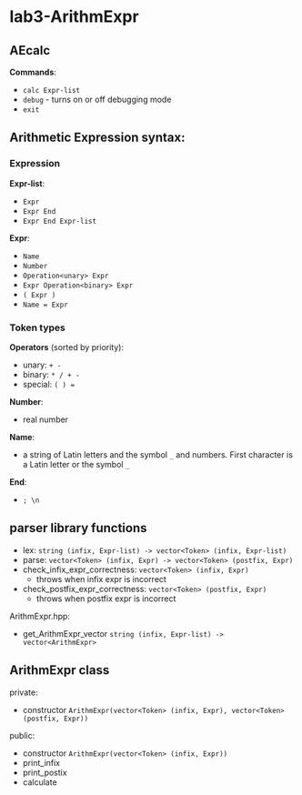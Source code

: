 # lab3-ArithmExpr

## AEcalc

**Commands**:
- `calc Expr-list`
- `debug` - turns on or off debugging mode
- `exit`

## Arithmetic Expression syntax:

### Expression

**Expr-list**:
- `Expr`
- `Expr End`
- `Expr End Expr-list`

**Expr**:
- `Name`
- `Number`
- `Operation<unary> Expr`
- `Expr Operation<binary> Expr`
- `( Expr )`
- `Name = Expr`

### Token types

**Operators** (sorted by priority):
- unary: `+ -`
- binary: `* / + -`
- special: `( ) =`

**Number**:
- real number

**Name**:
- a string of Latin letters and the symbol `_` and numbers. First character is a Latin letter or the symbol `_`

**End**:
- `; \n`

## parser library functions

- lex: `string (infix, Expr-list) -> vector<Token> (infix, Expr-list)`
- parse: `vector<Token> (infix, Expr) -> vector<Token> (postfix, Expr)`
- check_infix_expr_correctness: `vector<Token> (infix, Expr)`
	- throws when infix expr is incorrect
- check_postfix_expr_correctness: `vector<Token> (postfix, Expr)`
	- throws when postfix expr is incorrect

ArithmExpr.hpp:
- get_ArithmExpr_vector `string (infix, Expr-list) -> vector<ArithmExpr>`

## ArithmExpr class

private:
- constructor `ArithmExpr(vector<Token> (infix, Expr), vector<Token> (postfix, Expr))`

public:
- constructor `ArithmExpr(vector<Token> (infix, Expr))`
- print_infix
- print_postix
- calculate
